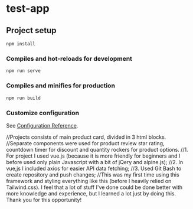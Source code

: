 # test-app

## Project setup
```
npm install
```

### Compiles and hot-reloads for development
```
npm run serve
```

### Compiles and minifies for production
```
npm run build
```

### Customize configuration
See [Configuration Reference](https://cli.vuejs.org/config/).


//Projects consists of main product card, divided in 3 html blocks.
//Separate components were used for product review star rating, countdown timer for discount and quantity rockers for product options.
//1. For project I used vue.js (because it is more friendly for beginners and I before used only plain Javascript with a bit of jQery and alpine.js);
//2. In vue,js I included axios for easier API data fetching;
//3. Used Git Bash to create repository and push changes;
//This was my first time using this framework and styling everything like this (before I heavily relied on Tailwind.css). I feel that a lot of stuff I've done could be done better with more knowledge and experience, but I learned a lot just by doing this. Thank you for this opportunity!
